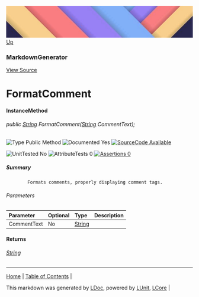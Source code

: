![](../Content/LDoc-banner-small.png "")
[Up](MarkdownGenerator.md)
### MarkdownGenerator
[View Source](../Markdown/MarkdownGenerator.cs)
# FormatComment
#### InstanceMethod
###### public <a href="https://msdn.microsoft.com/en-us/library/system.string.aspx" alt="" target="_blank">String</a> FormatComment(<a href="https://msdn.microsoft.com/en-us/library/system.string.aspx" alt="" target="_blank">String</a> CommentText);

![Type Public Method](http://b.repl.ca/v1/Type-Public%20Method-lightgrey.png "") ![Documented Yes](http://b.repl.ca/v1/Documented-Yes-brightgreen.png "") [![SourceCode Available](http://b.repl.ca/v1/SourceCode-Available-brightgreen.png "")](../Markdown/MarkdownGenerator.cs#L310)

![UnitTested No](http://b.repl.ca/v1/UnitTested-No-lightgrey.png "") ![AttributeTests 0](http://b.repl.ca/v1/AttributeTests-0-lightgrey.png "") [![Assertions 0](http://b.repl.ca/v1/Assertions-0-lightgrey.png "")](../Markdown/MarkdownGenerator.cs)
##### Summary

            Formats comments, properly displaying comment tags.
            
###### Parameters

Parameter | Optional | Type | Description
:---  | :---  | :---  | :--- 
CommentText | No | <a href="https://msdn.microsoft.com/en-us/library/system.string.aspx" alt="" target="_blank">String</a> | 

#### Returns
###### <a href="https://msdn.microsoft.com/en-us/library/system.string.aspx" alt="" target="_blank">String</a>
---

[Home](../../README.md) | [Table of Contents](../../TableOfContents.md) | 


This markdown was generated by [LDoc](https://github.com/CodeSingularity/LDoc), powered by [LUnit](https://github.com/CodeSingularity/LUnit), [LCore](https://github.com/CodeSingularity/LCore) | 

